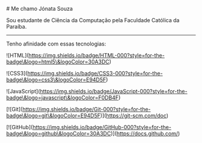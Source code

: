 \# Me chamo Jónata Souza



Sou estudante de Ciência da Computação pela Faculdade Católica da Paraíba. 



-------------------------------------------



Tenho afinidade com essas tecnologias:



!\[HTML](https://img.shields.io/badge/HTML-000?style=for-the-badge\&logo=html5\&logoColor=30A3DC)

!\[CSS3](https://img.shields.io/badge/CSS3-000?style=for-the-badge\&logo=css3\&logoColor=E94D5F)

!\[JavaScript](https://img.shields.io/badge/JavaScript-000?style=for-the-badge\&logo=javascript\&logoColor=F0DB4F)

\[!\[Git](https://img.shields.io/badge/Git-000?style=for-the-badge\&logo=git\&logoColor=E94D5F)](https://git-scm.com/doc)

\[!\[GitHub](https://img.shields.io/badge/GitHub-000?style=for-the-badge\&logo=github\&logoColor=30A3DC)](https://docs.github.com/)

